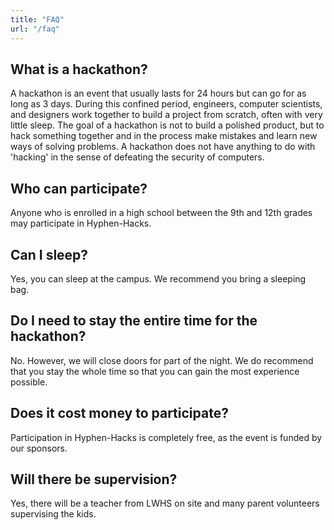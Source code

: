 ```yaml
---
title: "FAQ"
url: "/faq"
---
```


## What is a hackathon?

A hackathon is an event that usually lasts for 24 hours but can go for as long
as 3 days. During this confined period, engineers, computer scientists, and
designers work together to build a project from scratch, often with very little
sleep. The goal of a hackathon is not to build a polished product, but to hack
something together and in the process make mistakes and learn new ways of
solving problems. A hackathon does not have anything to do with 'hacking' in the
sense of defeating the security of computers.

## Who can participate?

Anyone who is enrolled in a high school between the 9th and 12th grades may
participate in Hyphen-Hacks.

## Can I sleep?

Yes, you can sleep at the campus. We recommend you bring a sleeping bag.

## Do I need to stay the entire time for the hackathon?

No. However, we will close doors for part of the night. We do recommend that you
stay the whole time so that you can gain the most experience possible.

## Does it cost money to participate?

Participation in Hyphen-Hacks is completely free, as the event is funded by our
sponsors.

## Will there be supervision?

Yes, there will be a teacher from LWHS on site and many parent volunteers
supervising the kids.
